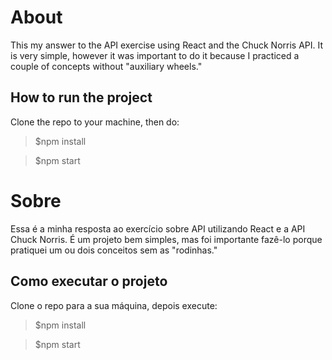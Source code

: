# About
This my answer to the API exercise using React and the Chuck Norris API.
It is very simple, however it was important to do it because I practiced
a couple of concepts without "auxiliary wheels."

## How to run the project
Clone the repo to your machine, then do:
> $npm install

> $npm start

# Sobre
Essa é a minha resposta ao exercício sobre API utilizando React e a API
Chuck Norris. É um projeto bem simples, mas foi importante fazê-lo
porque pratiquei um ou dois conceitos sem as "rodinhas."

## Como executar o projeto
Clone o repo para a sua máquina, depois execute:
> $npm install

> $npm start
